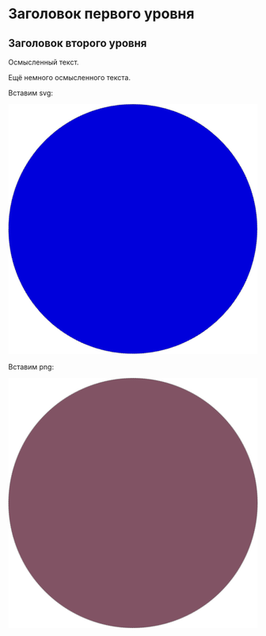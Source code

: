 # Заголовок первого уровня

## Заголовок второго уровня

Осмысленный текст.

Ещё немного осмысленного текста.

Вставим svg:

![синий круг](images/рисунок.svg)

Вставим png:

![фиолетовый круг](images/растровый.png)